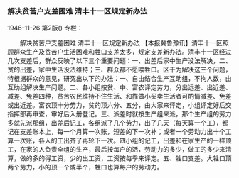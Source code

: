 ### 解决贫苦户支差困难  清丰十一区规定新办法

1946-11-26
第2版()
专栏：

　　解决贫苦户支差困难
    清丰十一区规定新办法
    【本报冀鲁豫讯】清丰十一区照顾群众生产及贫苦户生活困难和牲口支差太多，规定支差新办法。清丰十一区经过几次支差后，群众反映了以下三个重要问题：一、出差后家中生产没法解决，二、贫的出差，家中生活没法维持；三、群众都不愿喂牲口。区干为解决这三个问题，特根据群众的意见，研究出以下的办法：一、自由结合生产互助组，不拘人数，由互助组解决生产问题。二、各小组按贫、中、富农评定劳力，分出远差、出近差、减差、免差四种，贫苦农民维持不住生活、和靠做小买卖生活者可酌情减差、免差或出近差。富农顶十分劳力，贫的顶六分、五分，由大家来评定，小组评定好后交指挥部再审查，审好后入册登记。三、派差时就按生产组来派，那个生产组的劳力多就先派那组，出差后记工，各组派了几个劳力，出了几天（每天算一个工），都记在支差账本上，每一个月算一次账，短差的下一次补；或者一个劳动力出十个工算一次账，各人的工出齐了再轮下一次。四小组的记工，出差和在家生产的一样顶工，在家的人负责全组的生产，最后按每户的活，劳动力的多少，做工的多少来清算，做的多的得工资，少的出工资，工资按每季来评定。五、牲口支差。大牲口顶两个劳力，小的顶一个或半个，牲口也算每户的劳动力。
